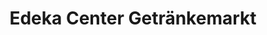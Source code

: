 ---
title: "Edeka Center Getränkemarkt"
url: /eislingen-fils/edeka-center-getraenkemarkt/
shop: Getränke
---